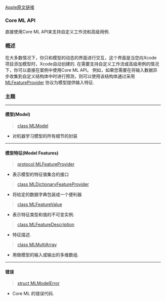 [Apple原文链接](https://developer.apple.com/documentation/coreml/core_ml_api)

### Core ML API

直接使用Core ML API来支持自定义工作流和高级用例.

### 概述
在大多数情况下，你只和模型的动态的界面进行交互，这个界面是当您向Xcode项目添加模型时，Xcode自动创建的. 在需要支持自定义工作流或高级用例的情况下，你可以直接在案例中使用Core ML API。 例如，如果您需要在将输入数据异步收集到自定义结构体中时进行预测，则可以使用该结构体通过采用 [MLFeatureProvider](https://developer.apple.com/documentation/coreml/mlfeatureprovider) 协议为模型提供输入特征.


### 主题
---
#### 模型(Model)
> [class MLModel](https://developer.apple.com/documentation/coreml/mlmodel)
- 对机器学习模型的所有细节的封装
---

#### 模型特征(Model Features)
> [protocol MLFeatureProvider](https://developer.apple.com/documentation/coreml/mlfeatureprovider)
- 表示模型的特征值集合的接口

> [class MLDictionaryFeatureProvider](https://developer.apple.com/documentation/coreml/mldictionaryfeatureprovider)
- 将给定的数据字典包装成一个便利器

> [class MLFeatureValue](https://developer.apple.com/documentation/coreml/mlfeaturevalue)
- 表示特征类型和值的不可变实例.

> [class MLFeatureDescription](https://developer.apple.com/documentation/coreml/mlfeaturedescription)
- 特征描述.

> [class MLMultiArray](https://developer.apple.com/documentation/coreml/mlmultiarray)
- 用做模型的输入或输出的多维数组.
---
#### 错误
> [struct MLModelError](https://developer.apple.com/documentation/coreml/mlmodelerror)
- Core ML 的错误代码.
